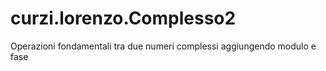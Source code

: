 # curzi.lorenzo.Complesso2
Operazioni fondamentali tra due numeri complessi aggiungendo modulo e fase
